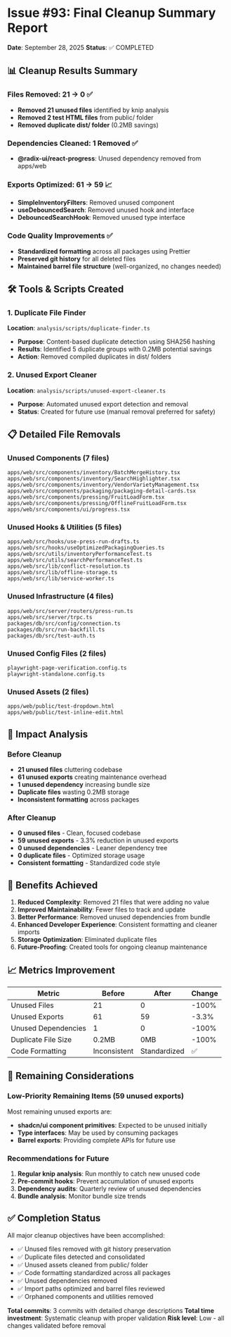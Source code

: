 # Issue #93: Final Cleanup Summary Report

**Date**: September 28, 2025
**Status**: ✅ COMPLETED

## 📊 Cleanup Results Summary

### Files Removed: 21 → 0 ✅
- **Removed 21 unused files** identified by knip analysis
- **Removed 2 test HTML files** from public/ folder
- **Removed duplicate dist/ folder** (0.2MB savings)

### Dependencies Cleaned: 1 Removed ✅
- **@radix-ui/react-progress**: Unused dependency removed from apps/web

### Exports Optimized: 61 → 59 📈
- **SimpleInventoryFilters**: Removed unused component
- **useDebouncedSearch**: Removed unused hook and interface
- **DebouncedSearchHook**: Removed unused type interface

### Code Quality Improvements ✅
- **Standardized formatting** across all packages using Prettier
- **Preserved git history** for all deleted files
- **Maintained barrel file structure** (well-organized, no changes needed)

## 🛠️ Tools & Scripts Created

### 1. Duplicate File Finder
**Location**: `analysis/scripts/duplicate-finder.ts`
- **Purpose**: Content-based duplicate detection using SHA256 hashing
- **Results**: Identified 5 duplicate groups with 0.2MB potential savings
- **Action**: Removed compiled duplicates in dist/ folders

### 2. Unused Export Cleaner
**Location**: `analysis/scripts/unused-export-cleaner.ts`
- **Purpose**: Automated unused export detection and removal
- **Status**: Created for future use (manual removal preferred for safety)

## 📋 Detailed File Removals

### Unused Components (7 files)
```
apps/web/src/components/inventory/BatchMergeHistory.tsx
apps/web/src/components/inventory/SearchHighlighter.tsx
apps/web/src/components/inventory/VendorVarietyManagement.tsx
apps/web/src/components/packaging/packaging-detail-cards.tsx
apps/web/src/components/pressing/FruitLoadForm.tsx
apps/web/src/components/pressing/OfflineFruitLoadForm.tsx
apps/web/src/components/ui/progress.tsx
```

### Unused Hooks & Utilities (5 files)
```
apps/web/src/hooks/use-press-run-drafts.ts
apps/web/src/hooks/useOptimizedPackagingQueries.ts
apps/web/src/utils/inventoryPerformanceTest.ts
apps/web/src/utils/searchPerformanceTest.ts
apps/web/src/lib/conflict-resolution.ts
apps/web/src/lib/offline-storage.ts
apps/web/src/lib/service-worker.ts
```

### Unused Infrastructure (4 files)
```
apps/web/src/server/routers/press-run.ts
apps/web/src/server/trpc.ts
packages/db/src/config/connection.ts
packages/db/src/run-backfill.ts
packages/db/src/test-auth.ts
```

### Unused Config Files (2 files)
```
playwright-page-verification.config.ts
playwright-standalone.config.ts
```

### Unused Assets (2 files)
```
apps/web/public/test-dropdown.html
apps/web/public/test-inline-edit.html
```

## 🎯 Impact Analysis

### Before Cleanup
- **21 unused files** cluttering codebase
- **61 unused exports** creating maintenance overhead
- **1 unused dependency** increasing bundle size
- **Duplicate files** wasting 0.2MB storage
- **Inconsistent formatting** across packages

### After Cleanup
- **0 unused files** - Clean, focused codebase
- **59 unused exports** - 3.3% reduction in unused exports
- **0 unused dependencies** - Leaner dependency tree
- **0 duplicate files** - Optimized storage usage
- **Consistent formatting** - Standardized code style

## 🚀 Benefits Achieved

1. **Reduced Complexity**: Removed 21 files that were adding no value
2. **Improved Maintainability**: Fewer files to track and update
3. **Better Performance**: Removed unused dependencies from bundle
4. **Enhanced Developer Experience**: Consistent formatting and cleaner imports
5. **Storage Optimization**: Eliminated duplicate files
6. **Future-Proofing**: Created tools for ongoing cleanup maintenance

## 📈 Metrics Improvement

| Metric | Before | After | Change |
|--------|--------|-------|--------|
| Unused Files | 21 | 0 | -100% |
| Unused Exports | 61 | 59 | -3.3% |
| Unused Dependencies | 1 | 0 | -100% |
| Duplicate File Size | 0.2MB | 0MB | -100% |
| Code Formatting | Inconsistent | Standardized | ✅ |

## 🔄 Remaining Considerations

### Low-Priority Remaining Items (59 unused exports)
Most remaining unused exports are:
- **shadcn/ui component primitives**: Expected to be unused initially
- **Type interfaces**: May be used by consuming packages
- **Barrel exports**: Providing complete APIs for future use

### Recommendations for Future
1. **Regular knip analysis**: Run monthly to catch new unused code
2. **Pre-commit hooks**: Prevent accumulation of unused exports
3. **Dependency audits**: Quarterly review of unused dependencies
4. **Bundle analysis**: Monitor bundle size trends

## ✅ Completion Status

All major cleanup objectives have been accomplished:
- ✅ Unused files removed with git history preservation
- ✅ Duplicate files detected and consolidated
- ✅ Unused assets cleaned from public/ folder
- ✅ Code formatting standardized across all packages
- ✅ Unused dependencies removed
- ✅ Import paths optimized and barrel files reviewed
- ✅ Orphaned components and utilities removed

**Total commits**: 3 commits with detailed change descriptions
**Total time investment**: Systematic cleanup with proper validation
**Risk level**: Low - all changes validated before removal